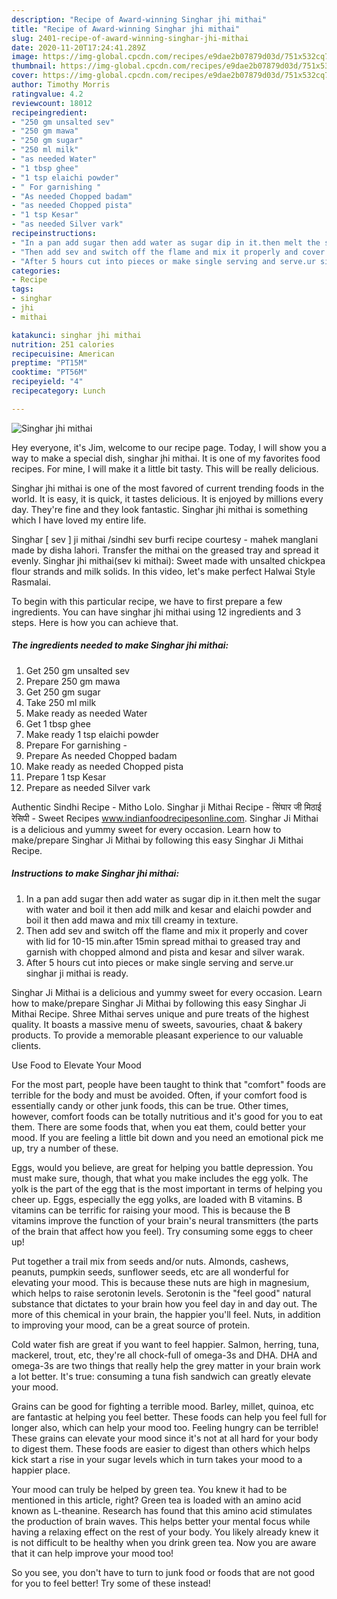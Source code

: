 ```yaml
---
description: "Recipe of Award-winning Singhar jhi mithai"
title: "Recipe of Award-winning Singhar jhi mithai"
slug: 2401-recipe-of-award-winning-singhar-jhi-mithai
date: 2020-11-20T17:24:41.289Z
image: https://img-global.cpcdn.com/recipes/e9dae2b07879d03d/751x532cq70/singhar-jhi-mithai-recipe-main-photo.jpg
thumbnail: https://img-global.cpcdn.com/recipes/e9dae2b07879d03d/751x532cq70/singhar-jhi-mithai-recipe-main-photo.jpg
cover: https://img-global.cpcdn.com/recipes/e9dae2b07879d03d/751x532cq70/singhar-jhi-mithai-recipe-main-photo.jpg
author: Timothy Morris
ratingvalue: 4.2
reviewcount: 18012
recipeingredient:
- "250 gm unsalted sev"
- "250 gm mawa"
- "250 gm sugar"
- "250 ml milk"
- "as needed Water"
- "1 tbsp ghee"
- "1 tsp elaichi powder"
- " For garnishing "
- "As needed Chopped badam"
- "as needed Chopped pista"
- "1 tsp Kesar"
- "as needed Silver vark"
recipeinstructions:
- "In a pan add sugar then add water as sugar dip in it.then melt the sugar with water and boil it then add milk and kesar and elaichi powder and boil it then add mawa and mix till creamy in texture."
- "Then add sev and switch off the flame and mix it properly and cover with lid for 10-15 min.after 15min spread mithai to greased tray and garnish with chopped almond and pista and kesar and silver warak."
- "After 5 hours cut into pieces or make single serving and serve.ur singhar ji mithai is ready."
categories:
- Recipe
tags:
- singhar
- jhi
- mithai

katakunci: singhar jhi mithai 
nutrition: 251 calories
recipecuisine: American
preptime: "PT15M"
cooktime: "PT56M"
recipeyield: "4"
recipecategory: Lunch

---
```



![Singhar jhi mithai](https://img-global.cpcdn.com/recipes/e9dae2b07879d03d/751x532cq70/singhar-jhi-mithai-recipe-main-photo.jpg)

Hey everyone, it's Jim, welcome to our recipe page. Today, I will show you a way to make a special dish, singhar jhi mithai. It is one of my favorites food recipes. For mine, I will make it a little bit tasty. This will be really delicious.

Singhar jhi mithai is one of the most favored of current trending foods in the world. It is easy, it is quick, it tastes delicious. It is enjoyed by millions every day. They're fine and they look fantastic. Singhar jhi mithai is something which I have loved my entire life.

Singhar [ sev ] ji mithai /sindhi sev burfi recipe courtesy - mahek manglani made by disha lahori. Transfer the mithai on the greased tray and spread it evenly. Singhar jhi mithai(sev ki mithai): Sweet made with unsalted chickpea flour strands and milk solids. In this video, let&#39;s make perfect Halwai Style Rasmalai.


To begin with this particular recipe, we have to first prepare a few ingredients. You can have singhar jhi mithai using 12 ingredients and 3 steps. Here is how you can achieve that.

<!--inarticleads1-->

##### The ingredients needed to make Singhar jhi mithai:

1. Get 250 gm unsalted sev
1. Prepare 250 gm mawa
1. Get 250 gm sugar
1. Take 250 ml milk
1. Make ready as needed Water
1. Get 1 tbsp ghee
1. Make ready 1 tsp elaichi powder
1. Prepare  For garnishing -
1. Prepare As needed Chopped badam
1. Make ready as needed Chopped pista
1. Prepare 1 tsp Kesar
1. Prepare as needed Silver vark


Authentic Sindhi Recipe - Mitho Lolo. Singhar ji Mithai Recipe - सिंघार जी मिठाई रेसिपी - Sweet Recipes www.indianfoodrecipesonline.com. Singhar Ji Mithai is a delicious and yummy sweet for every occasion. Learn how to make/prepare Singhar Ji Mithai by following this easy Singhar Ji Mithai Recipe. 

<!--inarticleads2-->

##### Instructions to make Singhar jhi mithai:

1. In a pan add sugar then add water as sugar dip in it.then melt the sugar with water and boil it then add milk and kesar and elaichi powder and boil it then add mawa and mix till creamy in texture.
1. Then add sev and switch off the flame and mix it properly and cover with lid for 10-15 min.after 15min spread mithai to greased tray and garnish with chopped almond and pista and kesar and silver warak.
1. After 5 hours cut into pieces or make single serving and serve.ur singhar ji mithai is ready.


Singhar Ji Mithai is a delicious and yummy sweet for every occasion. Learn how to make/prepare Singhar Ji Mithai by following this easy Singhar Ji Mithai Recipe. Shree Mithai serves unique and pure treats of the highest quality. It boasts a massive menu of sweets, savouries, chaat &amp; bakery products. To provide a memorable pleasant experience to our valuable clients. 

Use Food to Elevate Your Mood


For the most part, people have been taught to think that "comfort" foods are terrible for the body and must be avoided. Often, if your comfort food is essentially candy or other junk foods, this can be true. Other times, however, comfort foods can be totally nutritious and it's good for you to eat them. There are some foods that, when you eat them, could better your mood. If you are feeling a little bit down and you need an emotional pick me up, try a number of these.

Eggs, would you believe, are great for helping you battle depression. You must make sure, though, that what you make includes the egg yolk. The yolk is the part of the egg that is the most important in terms of helping you cheer up. Eggs, especially the egg yolks, are loaded with B vitamins. B vitamins can be terrific for raising your mood. This is because the B vitamins improve the function of your brain's neural transmitters (the parts of the brain that affect how you feel). Try consuming some eggs to cheer up!

Put together a trail mix from seeds and/or nuts. Almonds, cashews, peanuts, pumpkin seeds, sunflower seeds, etc are all wonderful for elevating your mood. This is because these nuts are high in magnesium, which helps to raise serotonin levels. Serotonin is the "feel good" natural substance that dictates to your brain how you feel day in and day out. The more of this chemical in your brain, the happier you'll feel. Nuts, in addition to improving your mood, can be a great source of protein.

Cold water fish are great if you want to feel happier. Salmon, herring, tuna, mackerel, trout, etc, they're all chock-full of omega-3s and DHA. DHA and omega-3s are two things that really help the grey matter in your brain work a lot better. It's true: consuming a tuna fish sandwich can greatly elevate your mood. 

Grains can be good for fighting a terrible mood. Barley, millet, quinoa, etc are fantastic at helping you feel better. These foods can help you feel full for longer also, which can help your mood too. Feeling hungry can be terrible! These grains can elevate your mood since it's not at all hard for your body to digest them. These foods are easier to digest than others which helps kick start a rise in your sugar levels which in turn takes your mood to a happier place.

Your mood can truly be helped by green tea. You knew it had to be mentioned in this article, right? Green tea is loaded with an amino acid known as L-theanine. Research has found that this amino acid stimulates the production of brain waves. This helps better your mental focus while having a relaxing effect on the rest of your body. You likely already knew it is not difficult to be healthy when you drink green tea. Now you are aware that it can help improve your mood too!

So you see, you don't have to turn to junk food or foods that are not good for you to feel better! Try some of these instead!

